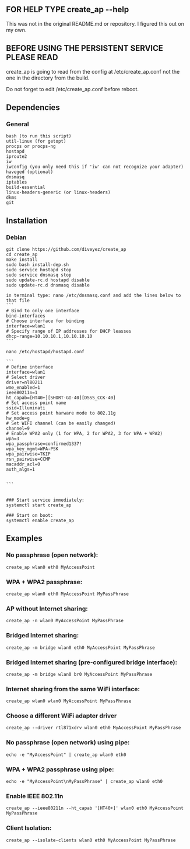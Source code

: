 ## FOR HELP TYPE create_ap --help
This was not in the original README.md or repository. I figured this out on my own.
## BEFORE USING THE PERSISTENT SERVICE PLEASE READ

create_ap is going to read from the config at /etc/create_ap.conf not the one in the directory from the build.

 Do not forget to edit /etc/create_ap.conf before reboot.

## Dependencies
### General
    bash (to run this script)
    util-linux (for getopt)
    procps or procps-ng
    hostapd
    iproute2
    iw
    iwconfig (you only need this if 'iw' can not recognize your adapter)
    haveged (optional)
    dnsmasq
    iptables
    build-essential
    linux-headers-generic (or linux-headers)
    dkms
    git


## Installation
### Debian

    git clone https://github.com/diveyez/create_ap
    cd create_ap
    make install
    sudo bash install-dep.sh
    sudo service hostapd stop
    sudo service dnsmasq stop
    sudo update-rc.d hostapd disable
    sudo update-rc.d dnsmasq disable

    in terminal type: nano /etc/dnsmasq.conf and add the lines below to that file
    ```
    # Bind to only one interface
    bind-interfaces
    # Choose interface for binding
    interface=wlan1
    # Specify range of IP addresses for DHCP leasses
    dhcp-range=10.10.10.1,10.10.10.10
    ```

    nano /etc/hostapd/hostapd.conf

    ```
    # Define interface
    interface=wlan1
    # Select driver
    driver=nl80211
    wme_enabled=1
    ieee80211n=1
    ht_capab=[HT40+][SHORT-GI-40][DSSS_CCK-40]
    # Set access point name
    ssid=Illuminati
    # Set access point harware mode to 802.11g
    hw_mode=g
    # Set WIFI channel (can be easily changed)
    channel=9
    # Enable WPA2 only (1 for WPA, 2 for WPA2, 3 for WPA + WPA2)
    wpa=3
    wpa_passphrase=confirmed1337!
    wpa_key_mgmt=WPA-PSK
    wpa_pairwise=TKIP
    rsn_pairwise=CCMP
    macaddr_acl=0
    auth_algs=1


    ```


    ### Start service immediately:
    systemctl start create_ap

    ### Start on boot:
    systemctl enable create_ap


## Examples
### No passphrase (open network):
    create_ap wlan0 eth0 MyAccessPoint

### WPA + WPA2 passphrase:
    create_ap wlan0 eth0 MyAccessPoint MyPassPhrase

### AP without Internet sharing:
    create_ap -n wlan0 MyAccessPoint MyPassPhrase

### Bridged Internet sharing:
    create_ap -m bridge wlan0 eth0 MyAccessPoint MyPassPhrase

### Bridged Internet sharing (pre-configured bridge interface):
    create_ap -m bridge wlan0 br0 MyAccessPoint MyPassPhrase

### Internet sharing from the same WiFi interface:
    create_ap wlan0 wlan0 MyAccessPoint MyPassPhrase

### Choose a different WiFi adapter driver
    create_ap --driver rtl871xdrv wlan0 eth0 MyAccessPoint MyPassPhrase

### No passphrase (open network) using pipe:
    echo -e "MyAccessPoint" | create_ap wlan0 eth0

### WPA + WPA2 passphrase using pipe:
    echo -e "MyAccessPoint\nMyPassPhrase" | create_ap wlan0 eth0

### Enable IEEE 802.11n
    create_ap --ieee80211n --ht_capab '[HT40+]' wlan0 eth0 MyAccessPoint MyPassPhrase

### Client Isolation:
    create_ap --isolate-clients wlan0 eth0 MyAccessPoint MyPassPhrase
